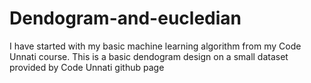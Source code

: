 # Dendogram-and-eucledian
I have started with my basic machine learning algorithm from my Code Unnati course. This is a basic dendogram design on a small dataset provided by Code Unnati github page

